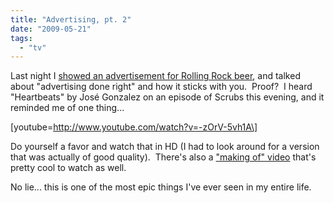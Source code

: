 ```yaml
---
title: "Advertising, pt. 2"
date: "2009-05-21"
tags:
  - "tv"
---
```


Last night I [showed an advertisement for Rolling Rock beer](http://niclake13.wordpress.com/2009/05/20/advertising/), and talked about "advertising done right" and how it sticks with you.  Proof?  I heard "Heartbeats" by José Gonzalez on an episode of Scrubs this evening, and it reminded me of one thing...

\[youtube=http://www.youtube.com/watch?v=-zOrV-5vh1A\]

Do yourself a favor and watch that in HD (I had to look around for a version that was actually of good quality).  There's also a ["making of" video](http://www.youtube.com/watch?v=4KPjWZQ1lp0) that's pretty cool to watch as well.

No lie... this is one of the most epic things I've ever seen in my entire life.
